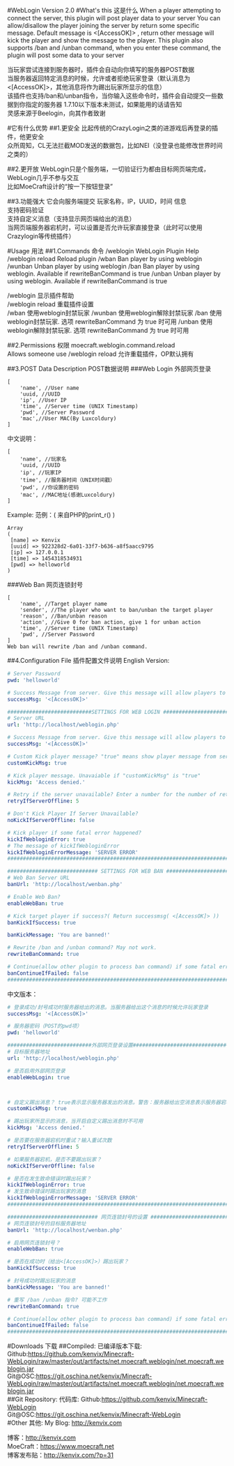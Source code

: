#WebLogin
Version 2.0
#What's this 这是什么
When a player attempting to connect the server, this plugin will post player data to your server
You can allow/disallow the player joining the server by return some specific message.
Default message is <[AccessOK]> , return other message will kick the player and show the message to the player.
This plugin also supports /ban and /unban command, when you enter these command, the plugin will post some data to your server    

当玩家尝试连接到服务器时，插件会自动向你填写的服务器POST数据    
当服务器返回特定消息的时候，允许或者拒绝玩家登录（默认消息为<[AccessOK]>，其他消息将作为踢出玩家所显示的信息）   
该插件也支持/ban和/unban指令，当你输入这些命令时，插件会自动提交一些数据到你指定的服务器
1.7.10以下版本未测试，如果能用的话请告知     
灵感来源于Beelogin，向其作者致谢         

#它有什么优势
##1.更安全
比起传统的CrazyLogin之类的进游戏后再登录的插件，他更安全     
众所周知，CL无法拦截MOD发送的数据包，比如NEI（没登录也能修改世界时间之类的）

##2.更开放
WebLogin只是个服务端，一切验证行为都由目标网页端完成，WebLogin几乎不参与交互      
比如MoeCraft设计的“按一下按钮登录”

##3.功能强大
它会向服务端提交 玩家名称，IP，UUID，时间 信息        
支持密码验证        
支持自定义消息（支持显示网页端给出的消息）                    
当网页端服务器宕机时，可以设置是否允许玩家直接登录（此时可以使用Crazylogin等传统插件）     

#Usage 用法
##1.Commands 命令
/weblogin WebLogin Plugin Help
/weblogin reload Reload plugin
/wban Ban player by using weblogin
/wunban Unban player by using weblogin
/ban Ban player by using weblogin. Available if rewriteBanCommand is true
/unban Unban player by using weblogin. Available if rewriteBanCommand is true
           
/weblogin 显示插件帮助  
/weblogin reload 重载插件设置       
/wban 使用weblogin封禁玩家
/wunban 使用weblogin解除封禁玩家
/ban 使用weblogin封禁玩家. 选项 rewriteBanCommand 为 true 时可用
/unban 使用weblogin解除封禁玩家. 选项 rewriteBanCommand 为 true 时可用

##2.Permissions 权限
moecraft.weblogin.command.reload      
Allows someone use /weblogin reload
允许重载插件，OP默认拥有         

##3.POST Data Description POST数据说明
###Web Login 外部网页登录
```text
[
    'name', //User name
    'uuid, //UUID
    'ip', //User IP
    'time', //Server time (UNIX Timestamp)
    'pwd', //Server Password
    'mac',//User MAC(By Luxcoldury)
]
```
中文说明：
```text
[
    'name', //玩家名
    'uuid, //UUID
    'ip', //玩家IP
    'time', //服务器时间（UNIX时间戳）
    'pwd', //你设置的密码
    'mac', //MAC地址(感谢Luxcoldury)
]
```
Example:
范例：( 来自PHP的print_r() )
```text
Array
(
 [name] => Kenvix
 [uuid] => 922328d2-6a01-33f7-b636-a8f5aacc9795
 [ip] => 127.0.0.1
 [time] => 1454318534931
 [pwd] => helloworld
)
```
###Web Ban 网页连锁封号
```text
[
    'name', //Target player name
    'sender', //The player who want to ban/unban the target player
    'reason', //Ban/unban reason
    'action', //Give 0 for ban action, give 1 for unban action
    'time', //Server time (UNIX Timestamp)
    'pwd', //Server Password
]
Web ban will rewrite /ban and /unban command.
```
##4.Configuration File 插件配置文件说明
English Version:
```yaml
# Server Password
pwd: 'helloworld'

# Success Message from server. Give this message will allow players to log in.
successMsg: '<[AccessOK]>'

###########################SETTINGS FOR WEB LOGIN #####################################
# Server URL
url: 'http://localhost/weblogin.php'

# Success Message from server. Give this message will allow players to log in
successMsg: '<[AccessOK]>'

# Custom Kick player message? "true" means show player message from server.WARNING: RETURN EMPTY MESSAGE MEANS CONNECT FAILED!!!
customKickMsg: true

# Kick player message. Unavaiable if "customKickMsg" is "true"
kickMsg: 'Access denied.'

# Retry if the server unavailable? Enter a number for the number of retries
retryIfServerOffline: 5

# Don't Kick Player If Server Unavailable?
noKickIfServerOffline: false

# Kick player if some fatal error happened?
kickIfWebloginError: true
# The message of kickIfWebloginError
kickIfWebloginErrorMessage: 'SERVER ERROR'
########################################################################################

############################# SETTINGS FOR WEB BAN #####################################
# Web Ban Server URL
banUrl: 'http://localhost/wenban.php'

# Enable Web Ban?
enableWebBan: true

# Kick target player if success?( Return successmsg( <[AccessOK]> ))
banKickIfSuccess: true

banKickMessage: 'You are banned!'

# Rewrite /ban and /unban command? May not work.
rewriteBanCommand: true

# Continue(allow other plugin to process ban command) if some fatal error happened? Unavaiable if "rewriteBanCommand" is "false"
banContinueIfFailed: false
########################################################################################
```
中文版本：
```yaml
# 登录成功/封号成功时服务器给出的消息。当服务器给出这个消息的时候允许玩家登录
successMsg: '<[AccessOK]>'

# 服务器密码（POST的pwd项）
pwd: 'helloworld'

###########################外部网页登录设置#####################################
# 目标服务器地址
url: 'http://localhost/weblogin.php'

# 是否启用外部网页登录
enableWebLogin: true



# 自定义踢出消息？ true表示显示服务器发出的消息。警告：服务器给出空消息表示服务器宕机！
customKickMsg: true

# 踢出玩家所显示的消息，当开启自定义踢出消息时不可用
kickMsg: 'Access denied.'

# 是否要在服务器宕机时重试？输入重试次数
retryIfServerOffline: 5

# 如果服务器宕机，是否不要踢出玩家？
noKickIfServerOffline: false

# 是否在发生致命错误时踢出玩家？
kickIfWebloginError: true
# 发生致命错误时踢出玩家的消息
kickIfWebloginErrorMessage: 'SERVER ERROR'
########################################################################################

############################# 网页连锁封号的设置 #####################################
# 网页连锁封号的目标服务器地址
banUrl: 'http://localhost/wenban.php'

# 启用网页连锁封号？
enableWebBan: true

# 是否在成功时（给出<[AccessOK]>）踢出玩家？
banKickIfSuccess: true

# 封号成功时踢出玩家的消息
banKickMessage: 'You are banned!'

# 重写 /ban /unban 指令? 可能不工作
rewriteBanCommand: true

# Continue(allow other plugin to process ban command) if some fatal error happened? Unavaiable if "rewriteBanCommand" is "false"
banContinueIfFailed: false
########################################################################################
```
#Downloads 下载
##Compiled: 已编译版本下载:
Github:https://github.com/kenvix/Minecraft-WebLogin/raw/master/out/artifacts/net.moecraft.weblogin/net.moecraft.weblogin.jar        
Git@OSC:https://git.oschina.net/kenvix/Minecraft-WebLogin/raw/master/out/artifacts/net.moecraft.weblogin/net.moecraft.weblogin.jar    
##Git Repository: 代码库:
Github:https://github.com/kenvix/Minecraft-WebLogin       
Git@OSC:https://git.oschina.net/kenvix/Minecraft-WebLogin          
#Other 其他:
My Blog: http://kenvix.com           

博客：http://kenvix.com           
MoeCraft：https://www.moecraft.net         
博客发布贴：http://kenvix.com/?p=31